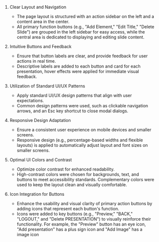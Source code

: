 1. Clear Layout and Navigation

   - The page layout is structured with an action sidebar on the left and a content area in the center.
   - All primary function buttons (e.g., "Add Element," "Edit Title," "Delete Slide") are grouped in the left sidebar for easy access, while the central area is dedicated to displaying and editing slide content.

2. Intuitive Buttons and Feedback

   - Ensure that button labels are clear, and provide feedback for user actions in real time.
   - Descriptive labels are added to each button and card for each presentation, hover effects were applied for immediate visual feedback.

3. Utilization of Standard UI/UX Patterns

   - Apply standard UI/UX design patterns that align with user expectations.
   - Common design patterns were used, such as clickable navigation arrows, and an Esc key shortcut to close modal dialogs.

4. Responsive Design Adaptation

   - Ensure a consistent user experience on mobile devices and smaller screens.
   - Responsive design (e.g., percentage-based widths and flexible layouts) is applied to automatically adjust layout and font sizes on smaller screens.

5. Optimal UI Colors and Contrast

   - Optimize color contrast for enhanced readability.
   - High-contrast colors were chosen for backgrounds, text, and buttons to meet accessibility standards. Complementary colors were used to keep the layout clean and visually comfortable.

6. Icon Integration for Buttons

   - Enhance the usability and visual clarity of primary action buttons by adding icons that represent each button's function.
   - Icons were added to key buttons (e.g., "Preview," "BACK," "LOGOUT," and "Delete PRESENTATION") to visually reinforce their functionality. For example, the "Preview" button has an eye icon, "Add presentation" has a plus sign icon and "Add Image" has a image icon
